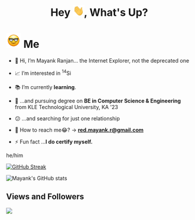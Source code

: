 <h1 align="center"> Hey <img src="https://github.com/itsMeBuddy/itsMeBuddy/blob/main/wave.gif" width="30px" height="30px" />, What's Up? </h1>

# <img src="https://github.com/itsMeBuddy/itsMeBuddy/blob/main/Gif_.gif" width="40px" height="40px" /> Me

- 👋 Hi, I’m Mayank Ranjan... the Internet Explorer, not the deprecated one

- 📈 I’m interested in <sup>14</sup>Si

- 📚 I’m currently **learning**.<!-- - 💞️ I’m looking to collaborate on  -->

- 🥱 ...and pursuing degree on **BE in Computer Science & Engineering** from KLE Technological University, KA '23

- 😕 ...and searching for just one relationship

- 📮 How to reach me😂? -> **red.mayank.r@gmail.com**

- ⚡ Fun fact ...**I do certify myself.**

he/him

[![GitHub Streak](https://github-readme-streak-stats.herokuapp.com?user=itsMeBuddy&theme=github-dark-blue&hide_border=true&date_format=M%20j%5B%2C%20Y%5D&background=00000000)](https://git.io/streak-stats)

![Mayank's GitHub stats](https://github-readme-stats.vercel.app/api?username=itsMeBuddy&show_icons=true&theme=radical)

## Views and Followers

<a href="https://github.com/itsMeBuddy/">
    <img src="https://komarev.com/ghpvc/?username=itsMeBuddy">
</a>
